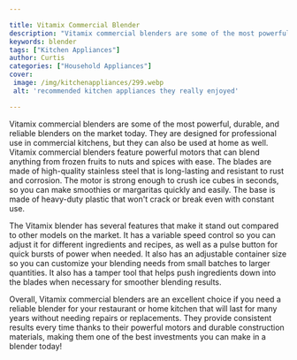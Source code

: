 ```yaml
---

title: Vitamix Commercial Blender
description: "Vitamix commercial blenders are some of the most powerful, durable, and reliable blenders on the market today. They are designed f...get the full scoop"
keywords: blender
tags: ["Kitchen Appliances"]
author: Curtis
categories: ["Household Appliances"]
cover: 
 image: /img/kitchenappliances/299.webp
 alt: 'recommended kitchen appliances they really enjoyed'

---
```


Vitamix commercial blenders are some of the most powerful, durable, and reliable blenders on the market today. They are designed for professional use in commercial kitchens, but they can also be used at home as well. Vitamix commercial blenders feature powerful motors that can blend anything from frozen fruits to nuts and spices with ease. The blades are made of high-quality stainless steel that is long-lasting and resistant to rust and corrosion. The motor is strong enough to crush ice cubes in seconds, so you can make smoothies or margaritas quickly and easily. The base is made of heavy-duty plastic that won't crack or break even with constant use.

The Vitamix blender has several features that make it stand out compared to other models on the market. It has a variable speed control so you can adjust it for different ingredients and recipes, as well as a pulse button for quick bursts of power when needed. It also has an adjustable container size so you can customize your blending needs from small batches to larger quantities. It also has a tamper tool that helps push ingredients down into the blades when necessary for smoother blending results.

Overall, Vitamix commercial blenders are an excellent choice if you need a reliable blender for your restaurant or home kitchen that will last for many years without needing repairs or replacements. They provide consistent results every time thanks to their powerful motors and durable construction materials, making them one of the best investments you can make in a blender today!
